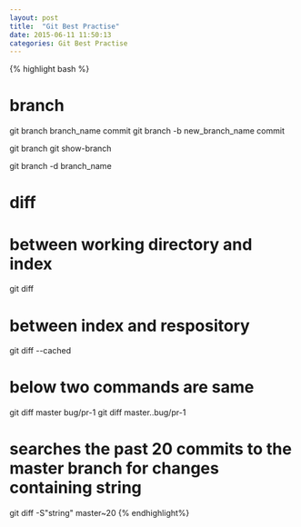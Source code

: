 ```yaml
---
layout: post
title:  "Git Best Practise"
date: 2015-06-11 11:50:13
categories: Git Best Practise
---
```


{% highlight bash %}
# branch

git branch branch_name commit
git branch -b new_branch_name commit

git branch
git show-branch

git branch -d branch_name

# diff

# between working directory and index
git diff

# between index and respository
git diff --cached 

# below two commands are same
git diff master bug/pr-1
git diff master..bug/pr-1

# searches the past 20 commits to the master branch for changes containing string
git diff -S"string" master~20
{% endhighlight%}
